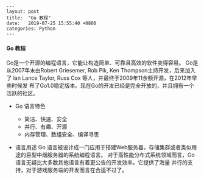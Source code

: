 ```

---
layout: post
title:  "Go 教程"
date:   2019-07-25 15:55:40 +0800
categories: Python
---
```
#### Go 教程
Go是一个开源的编程语言，它能让构造简单、可靠且高效的软件变得容易。
Go是从2007年末由Robert Griesemer, Rob Pik, Ken Thompson主持开发，后来加入了
lan Lance Taylor, Russ Cox 等人，并最终于2009年11余额开源，在2012年早些时候发
布了Go1.0稳定版本。现在Go的开发已经是完全开放的，并且拥有一个活跃的社区。
* Go 语言特色
  * 简洁、快速、安全
  * 并行、有趣、开源
  * 内存管理、数组安全、编译寻思

* 语言用途
Go 语言被设计成一门应用于搭建Web服务器，存储集群或者类似用途的巨型中烟服务器的系统编程语言。
对于高性能分布式系统领域而言，Go语言无疑比大多数其他语言有着更公告的开发效率。它提供了海量
并行的支持，对于游戏服务端的开发而言在合适不过了。